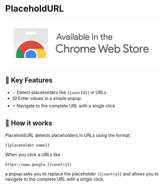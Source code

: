 # PlaceholdURL

<div align="center">
    <a href="https://chromewebstore.google.com/detail/placeholdurl/lfffjfikoljhppgiijkhmnjamganhjjm">
        <img src="./docs/chrome-webstore.png" alt="Version">
    </a>
</div>

## 🚀 Key Features

- 💡 Detect placeholders like `{{userId}}` in URLs
- ⌨️ Enter values in a simple popup
- ⚡ Navigate to the complete URL with a single click

## 🧠 How it works

PlaceholdURL detects placeholders in URLs using the format:

`{{placeholder-name}}`

When you click a URLs like

`https://www.google.{{country}}`

a popup asks you to replace the placeholder `{{country}}` and allows you to navigate to the complete URL with a single
click.
